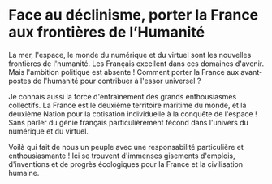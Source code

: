 # Face au déclinisme, porter la France aux frontières de l’Humanité

La mer, l'espace, le monde du numérique et du virtuel sont les nouvelles
frontières de l'humanité. Les Français excellent dans ces domaines
d'avenir. Mais l'ambition politique est absente ! Comment porter la
France aux avant-postes de l'humanité pour contribuer à l'essor
universel ?

Je connais aussi la force d'entraînement des grands enthousiasmes
collectifs. La France est le deuxième territoire maritime du monde, et
la deuxième Nation pour la cotisation individuelle à la conquête de
l'espace ! Sans parler du génie français particulièrement fécond dans
l'univers du numérique et du virtuel.

Voilà qui fait de nous un peuple avec une responsabilité particulière et
enthousiasmante ! Ici se trouvent d'immenses gisements d'emplois,
d'inventions et de progrès écologiques pour la France et la civilisation
humaine.
